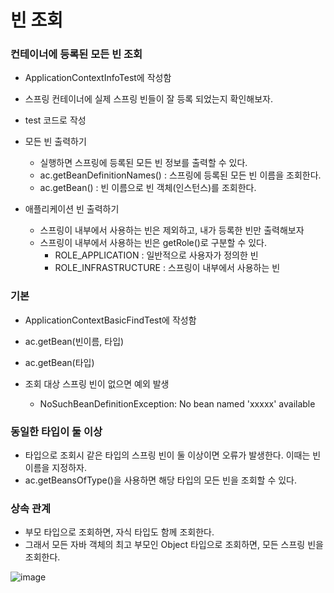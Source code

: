 # 빈 조회

### 컨테이너에 등록된 모든 빈 조회

* ApplicationContextInfoTest에 작성함

* 스프링 컨테이너에 실제 스프링 빈들이 잘 등록 되었는지 확인해보자.

* test 코드로 작성

* 모든 빈 출력하기
  * 실행하면 스프링에 등록된 모든 빈 정보를 출력할 수 있다.
  * ac.getBeanDefinitionNames() : 스프링에 등록된 모든 빈 이름을 조회한다.
  * ac.getBean() : 빈 이름으로 빈 객체(인스턴스)를 조회한다.
* 애플리케이션 빈 출력하기
  * 스프링이 내부에서 사용하는 빈은 제외하고, 내가 등록한 빈만 출력해보자
  * 스프링이 내부에서 사용하는 빈은 getRole()로 구분할 수 있다.
    * ROLE_APPLICATION : 일반적으로 사용자가 정의한 빈
    * ROLE_INFRASTRUCTURE : 스프링이 내부에서 사용하는 빈

### 기본

* ApplicationContextBasicFindTest에 작성함

* ac.getBean(빈이름, 타입)
* ac.getBean(타입)
* 조회 대상 스프링 빈이 없으면 예외 발생
  * NoSuchBeanDefinitionException: No bean named 'xxxxx' available

### 동일한 타입이 둘 이상

* 타입으로 조회시 같은 타입의 스프링 빈이 둘 이상이면 오류가 발생한다. 이때는 빈 이름을 지정하자.
* ac.getBeansOfType()을 사용하면 해당 타입의 모든 빈을 조회할 수 있다.

### 상속 관계

* 부모 타입으로 조회하면, 자식 타입도 함께 조회한다.
* 그래서 모든 자바 객체의 최고 부모인 Object 타입으로 조회하면, 모든 스프링 빈을 조회한다.

![image](https://user-images.githubusercontent.com/75933619/148580565-fa798765-18c8-4a9c-a309-9c408b5b2cb5.png)
